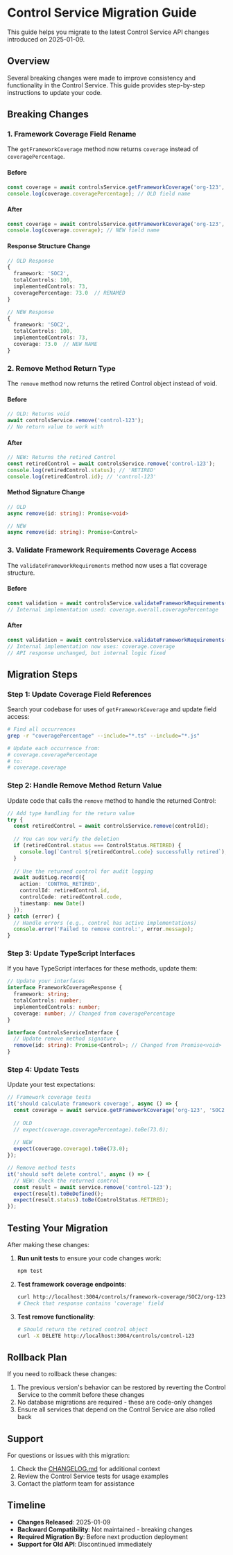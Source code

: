 # Control Service Migration Guide

This guide helps you migrate to the latest Control Service API changes introduced on 2025-01-09.

## Overview

Several breaking changes were made to improve consistency and functionality in the Control Service. This guide provides step-by-step instructions to update your code.

## Breaking Changes

### 1. Framework Coverage Field Rename

The `getFrameworkCoverage` method now returns `coverage` instead of `coveragePercentage`.

#### Before
```typescript
const coverage = await controlsService.getFrameworkCoverage('org-123', 'SOC2');
console.log(coverage.coveragePercentage); // OLD field name
```

#### After
```typescript
const coverage = await controlsService.getFrameworkCoverage('org-123', 'SOC2');
console.log(coverage.coverage); // NEW field name
```

#### Response Structure Change
```typescript
// OLD Response
{
  framework: 'SOC2',
  totalControls: 100,
  implementedControls: 73,
  coveragePercentage: 73.0  // RENAMED
}

// NEW Response
{
  framework: 'SOC2',
  totalControls: 100,
  implementedControls: 73,
  coverage: 73.0  // NEW NAME
}
```

### 2. Remove Method Return Type

The `remove` method now returns the retired Control object instead of void.

#### Before
```typescript
// OLD: Returns void
await controlsService.remove('control-123');
// No return value to work with
```

#### After
```typescript
// NEW: Returns the retired Control
const retiredControl = await controlsService.remove('control-123');
console.log(retiredControl.status); // 'RETIRED'
console.log(retiredControl.id); // 'control-123'
```

#### Method Signature Change
```typescript
// OLD
async remove(id: string): Promise<void>

// NEW
async remove(id: string): Promise<Control>
```

### 3. Validate Framework Requirements Coverage Access

The `validateFrameworkRequirements` method now uses a flat coverage structure.

#### Before
```typescript
const validation = await controlsService.validateFrameworkRequirements('org-123', 'SOC2');
// Internal implementation used: coverage.overall.coveragePercentage
```

#### After
```typescript
const validation = await controlsService.validateFrameworkRequirements('org-123', 'SOC2');
// Internal implementation now uses: coverage.coverage
// API response unchanged, but internal logic fixed
```

## Migration Steps

### Step 1: Update Coverage Field References

Search your codebase for uses of `getFrameworkCoverage` and update field access:

```bash
# Find all occurrences
grep -r "coveragePercentage" --include="*.ts" --include="*.js"

# Update each occurrence from:
# coverage.coveragePercentage
# to:
# coverage.coverage
```

### Step 2: Handle Remove Method Return Value

Update code that calls the `remove` method to handle the returned Control:

```typescript
// Add type handling for the return value
try {
  const retiredControl = await controlsService.remove(controlId);
  
  // You can now verify the deletion
  if (retiredControl.status === ControlStatus.RETIRED) {
    console.log(`Control ${retiredControl.code} successfully retired`);
  }
  
  // Use the returned control for audit logging
  await auditLog.record({
    action: 'CONTROL_RETIRED',
    controlId: retiredControl.id,
    controlCode: retiredControl.code,
    timestamp: new Date()
  });
} catch (error) {
  // Handle errors (e.g., control has active implementations)
  console.error('Failed to remove control:', error.message);
}
```

### Step 3: Update TypeScript Interfaces

If you have TypeScript interfaces for these methods, update them:

```typescript
// Update your interfaces
interface FrameworkCoverageResponse {
  framework: string;
  totalControls: number;
  implementedControls: number;
  coverage: number; // Changed from coveragePercentage
}

interface ControlsServiceInterface {
  // Update remove method signature
  remove(id: string): Promise<Control>; // Changed from Promise<void>
}
```

### Step 4: Update Tests

Update your test expectations:

```typescript
// Framework coverage tests
it('should calculate framework coverage', async () => {
  const coverage = await service.getFrameworkCoverage('org-123', 'SOC2');
  
  // OLD
  // expect(coverage.coveragePercentage).toBe(73.0);
  
  // NEW
  expect(coverage.coverage).toBe(73.0);
});

// Remove method tests
it('should soft delete control', async () => {
  // NEW: Check the returned control
  const result = await service.remove('control-123');
  expect(result).toBeDefined();
  expect(result.status).toBe(ControlStatus.RETIRED);
});
```

## Testing Your Migration

After making these changes:

1. **Run unit tests** to ensure your code changes work:
   ```bash
   npm test
   ```

2. **Test framework coverage endpoints**:
   ```bash
   curl http://localhost:3004/controls/framework-coverage/SOC2/org-123
   # Check that response contains 'coverage' field
   ```

3. **Test remove functionality**:
   ```bash
   # Should return the retired control object
   curl -X DELETE http://localhost:3004/controls/control-123
   ```

## Rollback Plan

If you need to rollback these changes:

1. The previous version's behavior can be restored by reverting the Control Service to the commit before these changes
2. No database migrations are required - these are code-only changes
3. Ensure all services that depend on the Control Service are also rolled back

## Support

For questions or issues with this migration:

1. Check the [CHANGELOG.md](../CHANGELOG.md) for additional context
2. Review the Control Service tests for usage examples
3. Contact the platform team for assistance

## Timeline

- **Changes Released**: 2025-01-09
- **Backward Compatibility**: Not maintained - breaking changes
- **Required Migration By**: Before next production deployment
- **Support for Old API**: Discontinued immediately
